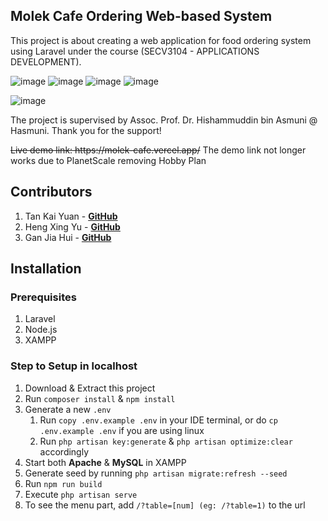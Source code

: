 ## Molek Cafe Ordering Web-based System

This project is about creating a web application for food ordering system using Laravel under the course (SECV3104 - APPLICATIONS DEVELOPMENT).

![image](https://github.com/user-attachments/assets/b5984038-e3ac-4ee2-80cc-d203b988e9f9) ![image](https://github.com/user-attachments/assets/8d60f410-70d8-4401-8498-76f757540292) ![image](https://github.com/user-attachments/assets/1d9f7981-2123-4705-9fd1-728966e054df) ![image](https://github.com/user-attachments/assets/1170f35f-f938-4ef2-9193-fcf2c590f944)


![image](https://github.com/user-attachments/assets/4b255e5a-f5ed-4ced-94bb-528538084138)


The project is supervised by Assoc. Prof. Dr. Hishammuddin bin Asmuni @ Hasmuni. Thank you for the support!

<p><s>Live demo link: https://molek-cafe.vercel.app/</s> The demo link not longer works due to PlanetScale removing Hobby Plan</p>

## Contributors

1. Tan Kai Yuan - **[GitHub](https://github.com/EdgyPotato)**
2. Heng Xing Yu - **[GitHub](https://github.com/Heng1007)**
3. Gan Jia Hui - **[GitHub](https://github.com/Ganjiahui)**

## Installation

### Prerequisites

1. Laravel
2. Node.js
3. XAMPP

### Step to Setup in localhost

1. Download & Extract this project
2. Run `composer install` & `npm install`
3. Generate a new `.env`
    1. Run `copy .env.example .env` in your IDE terminal, or do `cp .env.example .env` if you are using linux
    2. Run `php artisan key:generate` & `php artisan optimize:clear` accordingly 
4. Start both **Apache** & **MySQL** in XAMPP 
5. Generate seed by running `php artisan migrate:refresh --seed`
6. Run `npm run build`
7. Execute `php artisan serve`
8. To see the menu part, add `/?table=[num] (eg: /?table=1)` to the url
